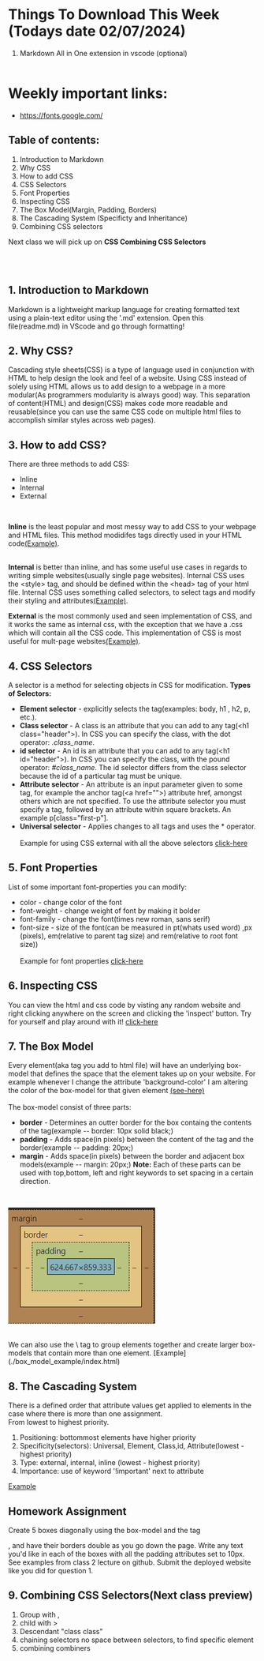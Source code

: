 # Things To Download This Week (Todays date 02/07/2024)
1. Markdown All in One extension in vscode (optional)
<br><br>

# Weekly important links:
* https://fonts.google.com/

## Table of contents:
1. Introduction to Markdown
2. Why CSS
3. How to add CSS
4. CSS Selectors
5. Font Properties
6. Inspecting CSS
7. The Box Model(Margin, Padding, Borders)
8. The Cascading System (Specificty and Inheritance)
9. Combining CSS selectors

Next class we will pick up on **CSS Combining CSS Selectors**  
 
<br><br>

## 1. Introduction to Markdown
Markdown is a lightweight markup language for creating formatted text using a plain-text editor using the '.md' extension. Open this file(readme.md) in VScode and go through formatting!

## 2. Why CSS?
Cascading style sheets(CSS) is a type of language used in conjunction with HTML to help design the look and feel of a website. Using CSS instead of solely using HTML allows us to add design to a webpage in a more modular(As programmers modularity is always good) way. This separation of content(HTML) and design(CSS) makes code more readable and reusable(since you can use the same CSS code on multiple html files to accomplish similar styles across web pages).

## 3. How to add CSS?
There are three methods to add CSS:
*  Inline
*  Internal 
*  External
<br>

**Inline** is the least popular and most messy way to add CSS to your webpage and HTML files. This method modidifes tags directly used in your HTML code[(Example)](./implementing_css_example/inline_css.html).
<br><br>

**Internal** is better than inline, and has some useful use cases in regards to writing simple websites(usually single page websites). Internal CSS uses the \<style\> tag, and should be defined within the \<head\> tag of your html file. Internal CSS uses something called selectors, to select tags and modify their styling and attributes[(Example)](./implementing_css_example/internal_css.html).

**External** is the most commonly used and seen implementation of CSS, and it works the same as internal css, with the exception that we have a .css which will contain all the CSS code. This implementation of CSS is most useful for mult-page websites[(Example)](./implementing_css_example/external_css.html).

## 4. CSS Selectors
A selector is a method for selecting objects in CSS for modification. 
**Types of Selectors:**
* **Element selector** - explicitly selects the tag(examples: body, h1 , h2, p, etc.). 
* **Class selector** - A class is an attribute that you can add to any tag(\<h1 class="header"\>). In CSS you can specify the class, with the dot operator: *.class_name*.
* **id selector** - An id is an attribute that you can add to any tag(\<h1 id="header"\>). In CSS you can specify the class, with the pound operator: *#class_name*. The id selector differs from the class selector because the id of a particular tag must be unique.
* **Attribute selector** - An attribute is an input parameter given to some tag, for example the anchor tag(\<a href=""\>) attribute href, amongst others which are not specified. To use the attribute selector you must specify a tag, followed by an attribute within square brackets. An example p[class="first-p"].
* **Universal selector** - Applies changes to all tags and uses the * operator.
<br><br>
Example for using CSS external with all the above selectors [click-here](./selectors_example/selectors.html)

## 5. Font Properties
List of some important font-properties you can modify:
*  color - change color of the font 
*  font-weight - change weight of font by making it bolder
*  font-family - change the font(times new roman, sans serif)
*  font-size - size of the font(can be measured in pt(whats used word) ,px (pixels), em(relative to parent tag size) and rem(relative to root font size))
<br><br>
Example for font properties [click-here](./font_properties_example/index.html)



## 6. Inspecting CSS
You can view the html and css code by visting any random website and right clicking anywhere on the screen and clicking the 'inspect' button. Try for yourself and play around with it! [click-here](https://theuselessweb.com/)


## 7. The Box Model
Every element(aka tag you add to html file) will have an underlying box-model that defines the space that the element takes up on your website. For example whenever I change the attribute 'background-color' I am altering the color of the box-model for that given element [(see-here)](./box_model_example/show_box-model_for_h1.html)
<br><br>
The box-model consist of three parts:
* **border** - Determines an outter border for the box containg the contents of the tag(example -- border: 10px solid black;)
* **padding** - Adds space(in pixels) between the content of the tag and the border(example -- padding: 20px;)
* **margin** - Adds space(in pixels) between the border and adjacent box models(example -- margin: 20px;)
**Note:** Each of these parts can be used with top,bottom, left and right keywords to set spacing in a certain direction. 
  
<br>

![title](./imgs_for_readme/box_model.png)

<br>
We can also use the \<div\> tag to group elements together and create larger box-models that contain more than one element. 
[Example](./box_model_example/index.html)

## 8. The Cascading System
There is a defined order that attribute values get applied to elements in the case where there is more than one assignment.   
From lowest to highest priority.
1. Positioning: bottommost elements have higher priority
2. Specificity(selectors): Universal, Element, Class,id, Attribute(lowest - highest priority)
3. Type: external, internal, inline (lowest - highest priority)
4. Importance: use of keyword '!important' next to attribute

[Example](./the_cascading_system/index.html)



## Homework Assignment
Create 5 boxes diagonally using the box-model and the tag <div>, and have their borders double as you go down the page. Write any text you'd like in each of the boxes with all the padding attributes set to 10px. See examples from class 2 lecture on github. Submit the deployed website like you did for question 1.


## 9. Combining CSS Selectors(Next class preview)
1. Group with ,
2. child with > 
3. Descendant "class class"
4. chaining selectors no space between selectors, to find specific element
5. combining combiners 
